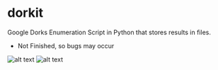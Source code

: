 # dorkit
Google Dorks Enumeration Script in Python that stores results in files.

* Not Finished, so bugs may occur

![alt text](https://i.imgur.com/pFXHqVL.png)
![alt text](https://i.imgur.com/S07nKIG.png)
